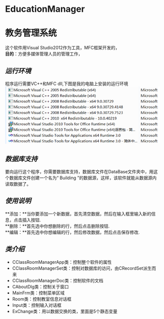 ﻿# EducationManager

教务管理系统
=========================
这个软件用Visual Studio2012作为工具，MFC框架开发的，  
**目的**：方便多媒体管理人员的管理工作，


*运行环境*
-----------------------------------------
程序运行需要VC++和MFC dll,下图是我的电脑上安装的运行环境  
![runtimePIC](runtime.png)


*数据库支持*
-----------------------------------------
要向运行这个程序，你需要数据库支持，数据库文件在DataBase文件夹中，用这个数据库文件创建一个名为“ Building ”的数据源，这样，该软件就能从数据源内读取数据了。


*使用说明*
-----------------------------------------
**添加：**当你要添加一个新数据，首先清空数据，然后在输入框里输入新的信息，点击插入按钮.  
**删除：**首先选中你想删除的行，然后点击删除按钮.  
**编辑：**首先选中你想编辑的行，然后修改数据，然后点击保存修改.  

*类介绍*
-----------------------------------------
  * CClassRoomManagerApp类：控制整个软件的属性  
  * CClassRoomManagerSet类：控制对数据库的访问，由CRecordSet派生而来  
  * CClassRoomManagerDoc类：控制软件的文档  
  * CAboutDlg类：控制关于窗口  
  * MainFrm类：控制菜单区域  
  * Room类：控制教室信息对话框  
  * Input类：控制输入对话框  
  * ExChange类：用以数据交换的类，里面是5个静态变量  

